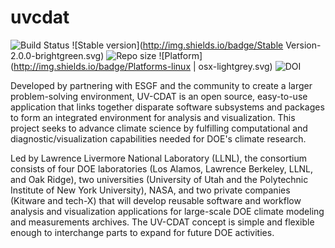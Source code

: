uvcdat
======
![Build Status](https://travis-ci.org/OpenGeoscience/geojs.svg?branch=master)
![Stable version](http://img.shields.io/badge/Stable Version-2.0.0-brightgreen.svg)
![Repo size](https://reposs.herokuapp.com/?path=UV-CDAT/uvcdat)
![Platform](http://img.shields.io/badge/Platforms-linux | osx-lightgrey.svg)
![DOI](http://img.shields.io/badge/DOI-10.5281/zenodo.12251-blue.svg)

Developed by partnering with ESGF and the community to create a larger problem-solving environment, UV-CDAT is an open source, easy-to-use application that links together disparate software subsystems and packages to form an integrated environment for analysis and visualization. This project seeks to advance climate science by fulfilling computational and diagnostic/visualization capabilities needed for DOE's climate research.

Led by Lawrence Livermore National Laboratory (LLNL), the consortium consists of four DOE laboratories (Los Alamos, Lawrence Berkeley, LLNL, and Oak Ridge), two universities (University of Utah and the Polytechnic Institute of New York University), NASA, and two private companies (Kitware and tech-X) that will develop reusable software and workflow analysis and visualization applications for large-scale DOE climate modeling and measurements archives. The UV-CDAT concept is simple and flexible enough to interchange parts to expand for future DOE activities.
